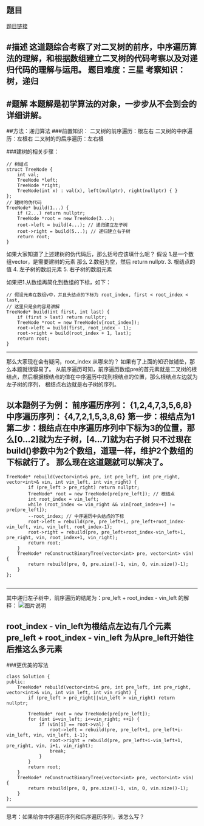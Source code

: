 ## 题目
[题目链接](https://www.nowcoder.com/practice/8a19cbe657394eeaac2f6ea9b0f6fcf6?tpId=196&tqId=23282&sourceUrl=/exam/oj&channenl=wgithub&fromPut=wgithub)

#描述
这道题综合考察了对二叉树的前序，中序遍历算法的理解，和根据数组建立二叉树的代码考察以及对递归代码的理解与运用。
题目难度：三星
考察知识：树，递归
---
#题解
本题解是初学算法的对象，一步步从不会到会的详细讲解。
---
##方法：递归算法
###前置知识：
二叉树的前序遍历：根左右
二叉树的中序遍历：左根右
二叉树的的后序遍历：左右根

###建树的相关步骤：
```
// 树结点
struct TreeNode {
    int val;
    TreeNode *left;
    TreeNode *right;
    TreeNode(int x) : val(x), left(nullptr), right(nullptr) { }
};
// 建树的伪代码
TreeNode* build(1...) {
    if (2...) return nullptr;
    TreeNode *root = new TreeNode(3...);
    root->left = build(4...); // 递归建立左子树
    root->right = build(5...); // 递归建立右子树
    return root;
}
```

如果大家知道了上述建树的伪代码后，那么括号应该填什么呢？
假设 1.是一个数组vector<int>，是需要建树的元素
那么 2.数组为空，然后 return nullptr.
3. 根结点的值
4. 左子树的数组元素
5. 右子树的数组元素

如果把1.从数组再简化到数组的下标，如下：
```
// 假设元素在数组v中，并且头结点的下标为 root_index, first < root_index < last,
// 这里只是会的容易讲解
TreeNode* build(int first, int last) {
    if (first > last) return nullptr;
    TreeNode *root = new TreeNode(v[root_index]);
    root->left = build(first, root_index - 1);
    root->right = build(root_index + 1, last);
    return root;
} 

```
---
那么大家现在会有疑问，root_index 从哪来的？
如果有了上面的知识做铺垫，那么本题就很容易了。
从前序遍历可知，前序遍历数组pre的首元素就是二叉树的根结点，然后根据根结点的值在中序遍历中找到根结点的位置，那么根结点左边就为左子树的序列，
根结点右边就是右子树的序列。

以本题例子为例：
前序遍历序列： {1,2,4,7,3,5,6,8}
中序遍历序列： {4,7,2,1,5,3,8,6}
第一步：根结点为1
第二步：根结点在中序遍历序列中下标为3的位置，那么[0...2]就为左子树，[4...7]就为右子树
只不过现在build()参数中为2个数组，道理一样，维护2个数组的下标就行了。
那么现在这道题就可以解决了。
---
```
TreeNode* rebuild(vector<int>& pre, int pre_left, int pre_right, vector<int>& vin, int vin_left, int vin_right) {
        if (pre_left > pre_right) return nullptr;
        TreeNode* root = new TreeNode(pre[pre_left]); // 根结点
        int root_index = vin_left;
        while (root_index <= vin_right && vin[root_index++] != pre[pre_left]);
        --root_index; // 中序遍历中头结点的下标
        root->left = rebuild(pre, pre_left+1, pre_left+root_index-vin_left, vin, vin_left, root_index-1);
        root->right = rebuild(pre, pre_left+root_index-vin_left+1, pre_right, vin, root_index+1, vin_right);
        return root;
    }
    TreeNode* reConstructBinaryTree(vector<int> pre, vector<int> vin) {
        return rebuild(pre, 0, pre.size()-1, vin, 0, vin.size()-1);
    }
};


```
---
其中递归左子树中，前序遍历的结尾为：pre_left + root_index - vin_left 的解释：
![图片说明](https://uploadfiles.nowcoder.com/images/20200328/284295_1585398519868_D46E9B3AA3FA0E79E288BBCE75466116 "图片标题") 

root_index - vin_left为根结点左边有几个元素
pre_left + root_index - vin_left 为从pre_left开始往后推这么多元素
---
###更优美的写法
```
class Solution {
public:
    TreeNode* rebuild(vector<int>& pre, int pre_left, int pre_right, vector<int>& vin, int vin_left, int vin_right) {
        if (pre_left > pre_right||vin_left > vin_right) return nullptr;

        TreeNode* root = new TreeNode(pre[pre_left]);
        for (int i=vin_left; i<=vin_right; ++i) {
            if (vin[i] == root->val) {
                root->left = rebuild(pre, pre_left+1, pre_left+i-vin_left, vin, vin_left, i-1);
                root->right = rebuild(pre, pre_left+i-vin_left+1, pre_right, vin, i+1, vin_right);
                break;
            }
        }
        return root;
    }
    TreeNode* reConstructBinaryTree(vector<int> pre, vector<int> vin) {
        return rebuild(pre, 0, pre.size()-1, vin, 0, vin.size()-1);
    }
};
```

---
思考：如果给你中序遍历序列和后序遍历序列，该怎么写？
</int></int></int></int></int></int></int></int></int>